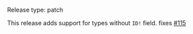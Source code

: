 Release type: patch

This release adds support for types without `ID!` field.
fixes [#115](https://github.com/nrbnlulu/qtgql/issues/115)
